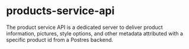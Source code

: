 # products-service-api

The product service API is a dedicated server to deliver product information, pictures, style options, and other metadata attributed with a specific product id from a Postres backend. 
